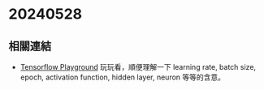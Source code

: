 # 20240528

## 相關連結

* [Tensorflow Playground](https://playground.tensorflow.org/)
  玩玩看，順便理解一下 learning rate, batch size, epoch, activation function, hidden layer, neuron 等等的含意。